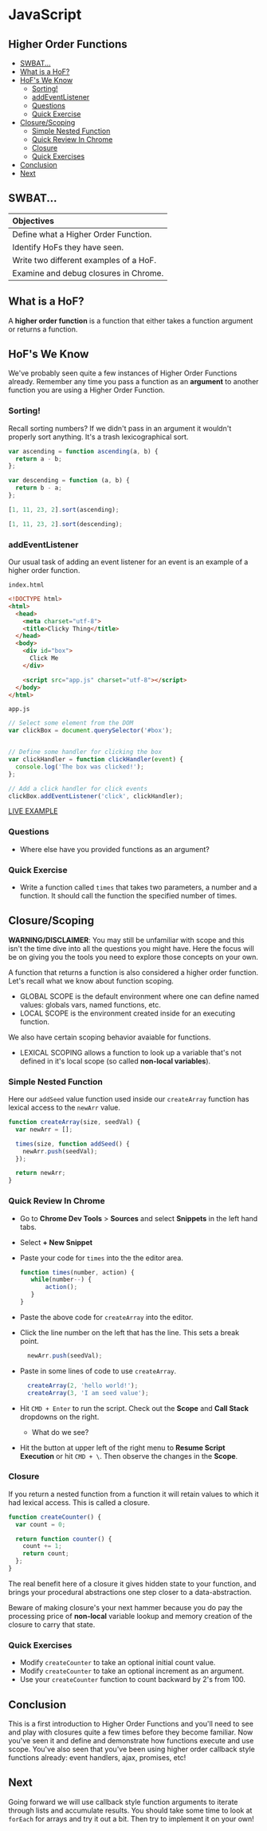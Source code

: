 # JavaScript
## Higher Order Functions

<!-- toc -->

- [SWBAT...](#swbat)
- [What is a HoF?](#what-is-a-hof)
- [HoF's We Know](#hofs-we-know)
  * [Sorting!](#sorting)
  * [addEventListener](#addeventlistener)
  * [Questions](#questions)
  * [Quick Exercise](#quick-exercise)
- [Closure/Scoping](#closurescoping)
  * [Simple Nested Function](#simple-nested-function)
  * [Quick Review In Chrome](#quick-review-in-chrome)
  * [Closure](#closure)
  * [Quick Exercises](#quick-exercises)
- [Conclusion](#conclusion)
- [Next](#next)

<!-- tocstop -->

## SWBAT...

| Objectives |
| :--- |
| Define what a Higher Order Function. |
| Identify HoFs they have seen. |
| Write two different examples of a HoF. |
| Examine and debug closures in Chrome. |


## What is a HoF?

A **higher order function** is a function that either takes a function argument or returns a function.

## HoF's We Know

We've probably seen quite a few instances of Higher Order Functions already. Remember any time you pass a function as an **argument** to another function you are using a Higher Order Function.

### Sorting!

Recall sorting numbers? If we didn't pass in an argument it wouldn't properly sort anything. It's a trash lexicographical sort.

```javascript
var ascending = function ascending(a, b) {
  return a - b;
};

var descending = function (a, b) {
  return b - a;
};

[1, 11, 23, 2].sort(ascending);

[1, 11, 23, 2].sort(descending);
```

### addEventListener

Our usual task of adding an event listener for an event is an example of a higher order function.

`index.html`

```HTML
<!DOCTYPE html>
<html>
  <head>
    <meta charset="utf-8">
    <title>Clicky Thing</title>
  </head>
  <body>
    <div id="box">
      Click Me
    </div>

    <script src="app.js" charset="utf-8"></script>
  </body>
</html>
```

`app.js`

```JavaScript
// Select some element from the DOM
var clickBox = document.querySelector('#box');


// Define some handler for clicking the box
var clickHandler = function clickHandler(event) {
  console.log('The box was clicked!');
};

// Add a click handler for click events
clickBox.addEventListener('click', clickHandler);
```

[LIVE EXAMPLE](https://jsbin.com/kupewes/edit?html,js,console,output)

### Questions

* Where else have you provided functions as an argument?

### Quick Exercise

* Write a function called `times` that takes two parameters, a number and a function. It should call the function the specified number of times.

## Closure/Scoping

**WARNING/DISCLAIMER**: You may still be unfamiliar with scope and this isn't the time dive into all the questions you might have. Here the focus will be on giving you the tools you need to explore those concepts on your own.

A function that returns a function is also considered a higher order function. Let's recall what we know about function scoping.

* GLOBAL SCOPE is the default environment where one can define named values: globals vars, named functions, etc.
* LOCAL SCOPE is the environment created inside for an executing function.

We also have certain scoping behavior avaiable for functions.

* LEXICAL SCOPING allows a function to look up a variable that's not defined in it's local scope (so called **non-local variables**).

### Simple Nested Function

Here our `addSeed` value function used inside our `createArray` function has lexical access to the `newArr` value.

```javascript
function createArray(size, seedVal) {
  var newArr = [];

  times(size, function addSeed() {
    newArr.push(seedVal);
  });

  return newArr;
}
```

### Quick Review In Chrome

* Go to **Chrome Dev Tools** > **Sources** and select **Snippets** in the left hand tabs.
* Select **+ New Snippet**
* Paste your code for `times` into the the editor area.

  ```javascript
  function times(number, action) {
     while(number--) {
         action();
     }
  }
  ```

* Paste the above code for `createArray` into the editor.
* Click the line number on the left that has the line. This sets a break point.

  ```javascript
    newArr.push(seedVal);
  ```

* Paste in some lines of code to use `createArray`.

  ```javascript
    createArray(2, 'hello world!');
    createArray(3, 'I am seed value');
  ```

* Hit `CMD + Enter` to run the script. Check out the **Scope** and **Call Stack** dropdowns on the right.
  * What do we see?
* Hit the button at upper left of the right menu to **Resume Script Execution** or hit `CMD + \`. Then observe the changes in the **Scope**.


### Closure

If you return a nested function from a function it will retain values to which it had lexical access. This is called a closure.


```javascript
function createCounter() {
  var count = 0;

  return function counter() {
    count += 1;
    return count;
  };
}
```

The real benefit here of a closure it gives hidden state to your function, and brings your procedural abstractions one step closer to a data-abstraction.

Beware of making closure's your next hammer because you do pay the processing price of **non-local** variable lookup and memory creation of the closure to carry that state.

### Quick Exercises

* Modify `createCounter` to take an optional initial count value.
* Modify `createCounter` to take an optional increment as an argument.
* Use your `createCounter` function to count backward by 2's from 100.


## Conclusion

This is a first introduction to Higher Order Functions and you'll need to see and play with closures quite a few times before they become familiar. Now you've seen it and define and demonstrate how functions execute and use scope. You've also seen that you've been using higher order callback style functions already: event handlers, ajax, promises, etc!

## Next

Going forward we will use callback style function arguments to iterate through lists and accumulate results. You should take some time to look at `forEach` for arrays and try it out a bit. Then try to implement it on your own!
